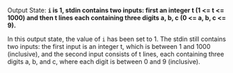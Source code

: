 Output State: **`i` is 1, stdin contains two inputs: first an integer t (1 <= t <= 1000) and then t lines each containing three digits a, b, c (0 <= a, b, c <= 9).**

In this output state, the value of `i` has been set to 1. The stdin still contains two inputs: the first input is an integer t, which is between 1 and 1000 (inclusive), and the second input consists of t lines, each containing three digits a, b, and c, where each digit is between 0 and 9 (inclusive).